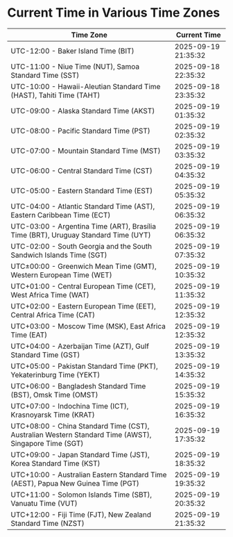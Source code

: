 # Current Time in Various Time Zones

| Time Zone | Current Time |
|-----------|--------------|
| UTC-12:00 - Baker Island Time (BIT) | 2025-09-19 21:35:32 |
| UTC-11:00 - Niue Time (NUT), Samoa Standard Time (SST) | 2025-09-18 22:35:32 |
| UTC-10:00 - Hawaii-Aleutian Standard Time (HAST), Tahiti Time (TAHT) | 2025-09-18 23:35:32 |
| UTC-09:00 - Alaska Standard Time (AKST) | 2025-09-19 01:35:32 |
| UTC-08:00 - Pacific Standard Time (PST) | 2025-09-19 02:35:32 |
| UTC-07:00 - Mountain Standard Time (MST) | 2025-09-19 03:35:32 |
| UTC-06:00 - Central Standard Time (CST) | 2025-09-19 04:35:32 |
| UTC-05:00 - Eastern Standard Time (EST) | 2025-09-19 05:35:32 |
| UTC-04:00 - Atlantic Standard Time (AST), Eastern Caribbean Time (ECT) | 2025-09-19 06:35:32 |
| UTC-03:00 - Argentina Time (ART), Brasília Time (BRT), Uruguay Standard Time (UYT) | 2025-09-19 06:35:32 |
| UTC-02:00 - South Georgia and the South Sandwich Islands Time (SGT) | 2025-09-19 07:35:32 |
| UTC±00:00 - Greenwich Mean Time (GMT), Western European Time (WET) | 2025-09-19 10:35:32 |
| UTC+01:00 - Central European Time (CET), West Africa Time (WAT) | 2025-09-19 11:35:32 |
| UTC+02:00 - Eastern European Time (EET), Central Africa Time (CAT) | 2025-09-19 12:35:32 |
| UTC+03:00 - Moscow Time (MSK), East Africa Time (EAT) | 2025-09-19 12:35:32 |
| UTC+04:00 - Azerbaijan Time (AZT), Gulf Standard Time (GST) | 2025-09-19 13:35:32 |
| UTC+05:00 - Pakistan Standard Time (PKT), Yekaterinburg Time (YEKT) | 2025-09-19 14:35:32 |
| UTC+06:00 - Bangladesh Standard Time (BST), Omsk Time (OMST) | 2025-09-19 15:35:32 |
| UTC+07:00 - Indochina Time (ICT), Krasnoyarsk Time (KRAT) | 2025-09-19 16:35:32 |
| UTC+08:00 - China Standard Time (CST), Australian Western Standard Time (AWST), Singapore Time (SGT) | 2025-09-19 17:35:32 |
| UTC+09:00 - Japan Standard Time (JST), Korea Standard Time (KST) | 2025-09-19 18:35:32 |
| UTC+10:00 - Australian Eastern Standard Time (AEST), Papua New Guinea Time (PGT) | 2025-09-19 19:35:32 |
| UTC+11:00 - Solomon Islands Time (SBT), Vanuatu Time (VUT) | 2025-09-19 20:35:32 |
| UTC+12:00 - Fiji Time (FJT), New Zealand Standard Time (NZST) | 2025-09-19 21:35:32 |
